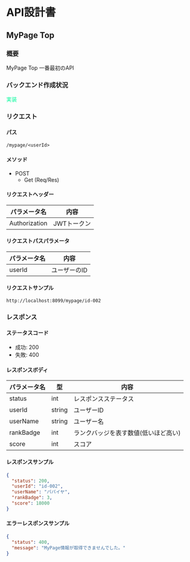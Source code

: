 # API設計書


<!----
未実装：#b22222
実装中：#87cefa
実装：#00fa9a
--->


## MyPage Top


### 概要

MyPage Top 一番最初のAPI

### バックエンド作成状況
<font color="#00fa9a">実装</font>

### リクエスト

#### パス

`/mypage/<userId>`

#### メソッド
- POST
  - Get (Req/Res)

#### リクエストヘッダー

| パラメータ名       | 内容      |
|--------------|---------|
| Authorization       | JWTトークン |

#### リクエストパスパラメータ

| パラメータ名 | 内容            |
|--------|---------------|
| userId | ユーザーのID   |



#### リクエストサンプル
`http://localhost:8099/mypage/id-002`


### レスポンス

#### ステータスコード

- 成功: 200
- 失敗: 400


#### レスポンスボディ

| パラメータ名    | 型      | 内容                  |
|-----------|--------|---------------------|
| status    | int    | レスポンスステータス          |
| userId    | string | ユーザーID              |
| userName  | string | ユーザー名               |
| rankBadge | int    | ランクバッジを表す数値(低いほど高い) |
| score     | int    | スコア                 |

#### レスポンスサンプル

```JSON
{
  "status": 200,
  "userId": "id-002",
  "userName": "パパイヤ",
  "rankBadge": 3,
  "score": 18000
}
```

#### エラーレスポンスサンプル
```JSON
{
  "status": 400, 
  "message": "MyPage情報が取得できませんでした。"
}
```





